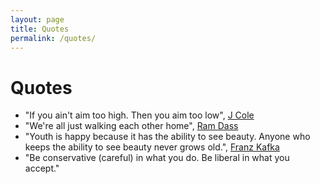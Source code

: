 ```yaml
---
layout: page
title: Quotes
permalink: /quotes/
---
```


# Quotes

- "If you ain't aim too high. Then you aim too low", [J Cole](http://genius.com/J-cole-january-28th-lyrics)
- "We're all just walking each other home", [Ram Dass](https://en.wikipedia.org/wiki/Ram_Dass)
- "Youth is happy because it has the ability to see beauty. Anyone who keeps the ability to see beauty never grows old.", [Franz Kafka](https://en.wikipedia.org/wiki/Franz_Kafka)
- "Be conservative (careful) in what you do. Be liberal in what you accept."